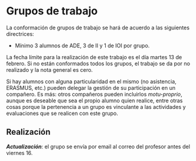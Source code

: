 # Grupos de trabajo

La conformación de grupos de trabajo se hará de acuerdo a las siguientes directrices:

- Mínimo 3 alumnos de ADE, 3 de II y 1 de IOI por grupo.

La fecha límite para la realización de este trabajo es el día martes 13 de  febrero. Si no están conformados todos los grupos, el trabajo se da por no realizado y la nota general es cero.

Si hay alumnos con alguna particularidad en el mismo (no asistencia, ERASMUS, etc.) pueden delegar la gestión de su participación en un compañero. Es más: otros compañeros pueden incluirlos *motu-proprio*, aunque es deseable que sea el propio alumno quien realice, entre otras cosas porque la pertenencia a un grupo es vinculante a las actividades y evaluaciones que se realicen con este grupo.

## Realización

***Actualización***: el grupo se envía por email al correo del profesor antes del viernes 16.
